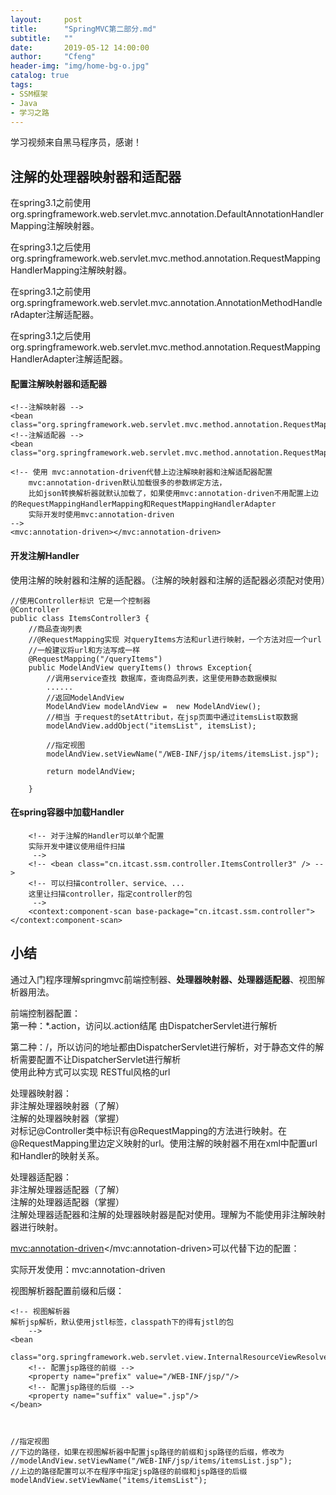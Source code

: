 ```yaml
---
layout:     post
title:      "SpringMVC第二部分.md"
subtitle:   ""
date:       2019-05-12 14:00:00
author:     "Cfeng"
header-img: "img/home-bg-o.jpg"
catalog: true
tags:
- SSM框架
- Java
- 学习之路
---
```

学习视频来自黑马程序员，感谢！ 

## 注解的处理器映射器和适配器   
在spring3.1之前使用org.springframework.web.servlet.mvc.annotation.DefaultAnnotationHandlerMapping注解映射器。    

在spring3.1之后使用org.springframework.web.servlet.mvc.method.annotation.RequestMappingHandlerMapping注解映射器。   

在spring3.1之前使用org.springframework.web.servlet.mvc.annotation.AnnotationMethodHandlerAdapter注解适配器。    

在spring3.1之后使用org.springframework.web.servlet.mvc.method.annotation.RequestMappingHandlerAdapter注解适配器。    

#### 配置注解映射器和适配器    

```   
<!--注解映射器 -->
<bean class="org.springframework.web.servlet.mvc.method.annotation.RequestMappingHandlerMapping"/>
<!--注解适配器 -->
<bean class="org.springframework.web.servlet.mvc.method.annotation.RequestMappingHandlerAdapter"/>

<!-- 使用 mvc:annotation-driven代替上边注解映射器和注解适配器配置
	mvc:annotation-driven默认加载很多的参数绑定方法，
	比如json转换解析器就默认加载了，如果使用mvc:annotation-driven不用配置上边的RequestMappingHandlerMapping和RequestMappingHandlerAdapter
	实际开发时使用mvc:annotation-driven
-->
<mvc:annotation-driven></mvc:annotation-driven>
```   

#### 开发注解Handler   
使用注解的映射器和注解的适配器。（注解的映射器和注解的适配器必须配对使用）

```
//使用Controller标识 它是一个控制器
@Controller
public class ItemsController3 {
	//商品查询列表
	//@RequestMapping实现 对queryItems方法和url进行映射，一个方法对应一个url
	//一般建议将url和方法写成一样
	@RequestMapping("/queryItems")
	public ModelAndView queryItems() throws Exception{
		//调用service查找 数据库，查询商品列表，这里使用静态数据模拟
        ......
		//返回ModelAndView
		ModelAndView modelAndView =  new ModelAndView();
		//相当 于request的setAttribut，在jsp页面中通过itemsList取数据
		modelAndView.addObject("itemsList", itemsList);
		
		//指定视图
		modelAndView.setViewName("/WEB-INF/jsp/items/itemsList.jsp");
	
		return modelAndView;
		
	}

```

#### 在spring容器中加载Handler    
```  
    <!-- 对于注解的Handler可以单个配置
	实际开发中建议使用组件扫描
	 -->
	<!-- <bean class="cn.itcast.ssm.controller.ItemsController3" /> -->
	<!-- 可以扫描controller、service、...
	这里让扫描controller，指定controller的包
	 -->
	<context:component-scan base-package="cn.itcast.ssm.controller"></context:component-scan>
```  

## 小结  
通过入门程序理解springmvc前端控制器、**处理器映射器、处理器适配器**、视图解析器用法。     

前端控制器配置：   
第一种：*.action，访问以.action结尾 由DispatcherServlet进行解析    
     
第二种：/，所以访问的地址都由DispatcherServlet进行解析，对于静态文件的解析需要配置不让DispatcherServlet进行解析   
  	使用此种方式可以实现 RESTful风格的url    

处理器映射器：    
非注解处理器映射器（了解）   
注解的处理器映射器（掌握）    
	对标记@Controller类中标识有@RequestMapping的方法进行映射。在@RequestMapping里边定义映射的url。使用注解的映射器不用在xml中配置url和Handler的映射关系。     

处理器适配器：    
非注解处理器适配器（了解）    
注解的处理器适配器（掌握）     
	注解处理器适配器和注解的处理器映射器是配对使用。理解为不能使用非注解映射器进行映射。      

<mvc:annotation-driven></mvc:annotation-driven>可以代替下边的配置：     

> 	<!--注解映射器 -->       
> 	<bean class="org.springframework.web.servlet.mvc.method.annotation.RequestMappingHandlerMapping"/>        
> 	<!--注解适配器 -->         
> 	<bean class="org.springframework.web.servlet.mvc.method.annotation.RequestMappingHandlerAdapter"/>        
       
实际开发使用：mvc:annotation-driven     

视图解析器配置前缀和后缀：   
```   
<!-- 视图解析器
解析jsp解析，默认使用jstl标签，classpath下的得有jstl的包
    -->
<bean
    class="org.springframework.web.servlet.view.InternalResourceViewResolver">
    <!-- 配置jsp路径的前缀 -->
    <property name="prefix" value="/WEB-INF/jsp/"/>
    <!-- 配置jsp路径的后缀 -->
    <property name="suffix" value=".jsp"/>
</bean>



//指定视图
//下边的路径，如果在视图解析器中配置jsp路径的前缀和jsp路径的后缀，修改为
//modelAndView.setViewName("/WEB-INF/jsp/items/itemsList.jsp");
//上边的路径配置可以不在程序中指定jsp路径的前缀和jsp路径的后缀
modelAndView.setViewName("items/itemsList");
```   
